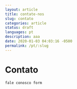 ```yaml
---
layout: article
title: contate-nos
slug: contato
categories: article
status: draft
languages: pt
description: aaa
date: 2020-01-03 04:03:16 -0500
permalink: /pt/:slug
---
```

# Contato

```fale conosco form```